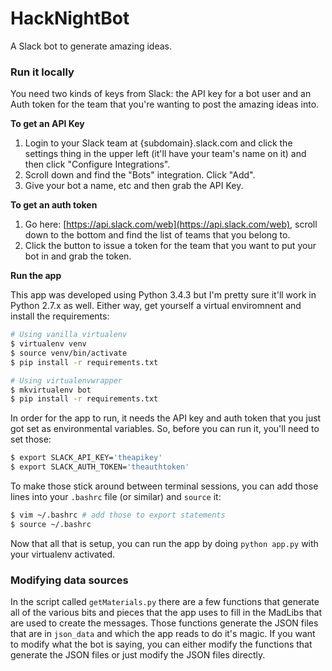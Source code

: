 # HackNightBot

A Slack bot to generate amazing ideas.

### Run it locally

You need two kinds of keys from Slack: the API key for a bot user and an Auth
token for the team that you're wanting to post the amazing ideas into.

**To get an API Key**

1. Login to your Slack team at {subdomain}.slack.com and click the settings
thing in the upper left (it'll have your team's name on it) and then click
"Configure Integrations".
2. Scroll down and find the "Bots" integration. Click "Add".
3. Give your bot a name, etc and then grab the API Key.

**To get an auth token**

1. Go here: [https://api.slack.com/web](https://api.slack.com/web), scroll down
to the bottom and find the list of teams that you belong to.
2. Click the button to issue a token for the team that you want to put your bot
in and grab the token.

**Run the app**

This app was developed using Python 3.4.3 but I'm pretty sure it'll work in
Python 2.7.x as well. Either way, get yourself a virtual enviromnent and
install the requirements: 

``` bash
# Using vanilla virtualenv 
$ virtualenv venv
$ source venv/bin/activate
$ pip install -r requirements.txt

# Using virtualenvwrapper
$ mkvirtualenv bot
$ pip install -r requirements.txt
```

In order for the app to run, it needs the API key and auth token that you just
got set as environmental variables. So, before you can run it, you'll need to
set those:

``` bash
$ export SLACK_API_KEY='theapikey'
$ export SLACK_AUTH_TOKEN='theauthtoken'
```

To make those stick around between terminal sessions, you can add those lines
into your ``.bashrc`` file (or similar) and ``source`` it:

``` bash 
$ vim ~/.bashrc # add those to export statements
$ source ~/.bashrc
```

Now that all that is setup, you can run the app by doing ``python app.py`` with
your virtualenv activated.

### Modifying data sources

In the script called ``getMaterials.py`` there are a few functions that
generate all of the various bits and pieces that the app uses to fill in the
MadLibs that are used to create the messages. Those functions generate the JSON
files that are in ``json_data`` and which the app reads to do it's magic. If
you want to modify what the bot is saying, you can either modify the functions
that generate the JSON files or just modify the JSON files directly.
